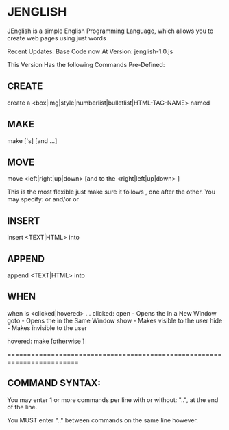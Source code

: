 JENGLISH
========================================================================
JEnglish is a simple English Programming Language, which allows you to create web pages using just words

Recent Updates:
	Base Code now At Version: jenglish-1.0.js



This Version Has the following Commands Pre-Defined:

CREATE
------------------------------------------------------------------------
create a <box|img|style|numberlist|bulletlist|HTML-TAG-NAME> named <NAME>

MAKE
------------------------------------------------------------------------
make <NAME>['s] <CSS-PROPERTY> <CSS-VALUE> [and <CSS-PROPERTY> <CSS-VALUE> ...]

MOVE
------------------------------------------------------------------------
move <NAME> <left|right|up|down> <UNIT-VALUE> [and to the <right|left|up|down> <UNIT-VALUE>]

This is the most flexible just make sure it follows <MOVE-DIR> <UNIT-VALUE>, one after the other.
You may specify: <left> or <right> and/or <up> or <down>

INSERT
------------------------------------------------------------------------
insert <TEXT|HTML> into <NAME>

APPEND
------------------------------------------------------------------------
append <TEXT|HTML> into <NAME>

WHEN
------------------------------------------------------------------------
when <NAME> is <clicked|hovered> ...
clicked:
open <URL> - Opens the <URL> in a New Window
goto <URL> - Opens the <URL> in the Same Window
show <NAME> - Makes <NAME> visible to the user
hide <NAME> - Makes <NAME> invisible to the user

hovered:
make <CSS-PROPERTY> <CSS-VALUE> [otherwise <CSS-PROPERTY> <CSS-VALUE>]


========================================================================


COMMAND SYNTAX:
------------------------------------------------------------------------
You may enter 1 or more commands per line with or without: "..<SPACE>", at the end of the line.

You MUST enter "..<SPACE>" between commands on the same line however.
